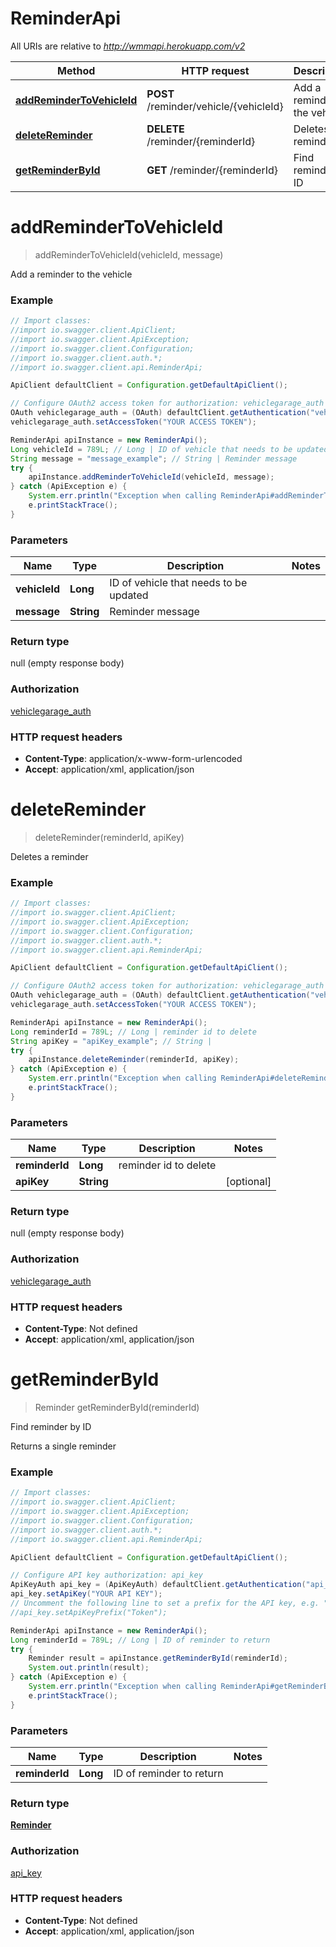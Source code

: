 # ReminderApi

All URIs are relative to *http://wmmapi.herokuapp.com/v2*

Method | HTTP request | Description
------------- | ------------- | -------------
[**addReminderToVehicleId**](ReminderApi.md#addReminderToVehicleId) | **POST** /reminder/vehicle/{vehicleId} | Add a reminder to the vehicle
[**deleteReminder**](ReminderApi.md#deleteReminder) | **DELETE** /reminder/{reminderId} | Deletes a reminder
[**getReminderById**](ReminderApi.md#getReminderById) | **GET** /reminder/{reminderId} | Find reminder by ID


<a name="addReminderToVehicleId"></a>
# **addReminderToVehicleId**
> addReminderToVehicleId(vehicleId, message)

Add a reminder to the vehicle



### Example
```java
// Import classes:
//import io.swagger.client.ApiClient;
//import io.swagger.client.ApiException;
//import io.swagger.client.Configuration;
//import io.swagger.client.auth.*;
//import io.swagger.client.api.ReminderApi;

ApiClient defaultClient = Configuration.getDefaultApiClient();

// Configure OAuth2 access token for authorization: vehiclegarage_auth
OAuth vehiclegarage_auth = (OAuth) defaultClient.getAuthentication("vehiclegarage_auth");
vehiclegarage_auth.setAccessToken("YOUR ACCESS TOKEN");

ReminderApi apiInstance = new ReminderApi();
Long vehicleId = 789L; // Long | ID of vehicle that needs to be updated
String message = "message_example"; // String | Reminder message
try {
    apiInstance.addReminderToVehicleId(vehicleId, message);
} catch (ApiException e) {
    System.err.println("Exception when calling ReminderApi#addReminderToVehicleId");
    e.printStackTrace();
}
```

### Parameters

Name | Type | Description  | Notes
------------- | ------------- | ------------- | -------------
 **vehicleId** | **Long**| ID of vehicle that needs to be updated |
 **message** | **String**| Reminder message |

### Return type

null (empty response body)

### Authorization

[vehiclegarage_auth](../README.md#vehiclegarage_auth)

### HTTP request headers

 - **Content-Type**: application/x-www-form-urlencoded
 - **Accept**: application/xml, application/json

<a name="deleteReminder"></a>
# **deleteReminder**
> deleteReminder(reminderId, apiKey)

Deletes a reminder



### Example
```java
// Import classes:
//import io.swagger.client.ApiClient;
//import io.swagger.client.ApiException;
//import io.swagger.client.Configuration;
//import io.swagger.client.auth.*;
//import io.swagger.client.api.ReminderApi;

ApiClient defaultClient = Configuration.getDefaultApiClient();

// Configure OAuth2 access token for authorization: vehiclegarage_auth
OAuth vehiclegarage_auth = (OAuth) defaultClient.getAuthentication("vehiclegarage_auth");
vehiclegarage_auth.setAccessToken("YOUR ACCESS TOKEN");

ReminderApi apiInstance = new ReminderApi();
Long reminderId = 789L; // Long | reminder id to delete
String apiKey = "apiKey_example"; // String | 
try {
    apiInstance.deleteReminder(reminderId, apiKey);
} catch (ApiException e) {
    System.err.println("Exception when calling ReminderApi#deleteReminder");
    e.printStackTrace();
}
```

### Parameters

Name | Type | Description  | Notes
------------- | ------------- | ------------- | -------------
 **reminderId** | **Long**| reminder id to delete |
 **apiKey** | **String**|  | [optional]

### Return type

null (empty response body)

### Authorization

[vehiclegarage_auth](../README.md#vehiclegarage_auth)

### HTTP request headers

 - **Content-Type**: Not defined
 - **Accept**: application/xml, application/json

<a name="getReminderById"></a>
# **getReminderById**
> Reminder getReminderById(reminderId)

Find reminder by ID

Returns a single reminder

### Example
```java
// Import classes:
//import io.swagger.client.ApiClient;
//import io.swagger.client.ApiException;
//import io.swagger.client.Configuration;
//import io.swagger.client.auth.*;
//import io.swagger.client.api.ReminderApi;

ApiClient defaultClient = Configuration.getDefaultApiClient();

// Configure API key authorization: api_key
ApiKeyAuth api_key = (ApiKeyAuth) defaultClient.getAuthentication("api_key");
api_key.setApiKey("YOUR API KEY");
// Uncomment the following line to set a prefix for the API key, e.g. "Token" (defaults to null)
//api_key.setApiKeyPrefix("Token");

ReminderApi apiInstance = new ReminderApi();
Long reminderId = 789L; // Long | ID of reminder to return
try {
    Reminder result = apiInstance.getReminderById(reminderId);
    System.out.println(result);
} catch (ApiException e) {
    System.err.println("Exception when calling ReminderApi#getReminderById");
    e.printStackTrace();
}
```

### Parameters

Name | Type | Description  | Notes
------------- | ------------- | ------------- | -------------
 **reminderId** | **Long**| ID of reminder to return |

### Return type

[**Reminder**](Reminder.md)

### Authorization

[api_key](../README.md#api_key)

### HTTP request headers

 - **Content-Type**: Not defined
 - **Accept**: application/xml, application/json

